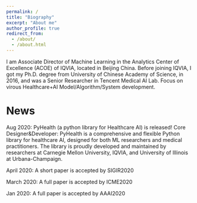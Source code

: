 ```yaml
---
permalink: /
title: "Biography"
excerpt: "About me"
author_profile: true
redirect_from: 
  - /about/
  - /about.html
---
```


I am Associate Director of Machine Learning in the Analytics Center of Excellence (ACOE) of IQVIA, located in Beijing China. Before joining IQVIA, I got my Ph.D. degree from University of Chinese Academy of Science, in 2016, and was a Senior Researcher in Tencent Medical AI Lab. Focus on virous Healthcare+AI Model/Algorithm/System development.

News
======
  Aug 2020: PyHealth (a python library for Healthcare AI) is released!
	Core Designer&Developer: PyHealth is a comprehensive and flexible Python library for healthcare AI, designed for both ML researchers and medical practitioners. The library is proudly developed and maintained by researchers at Carnegie Mellon University, IQVIA, and University of Illinois at Urbana-Champaign. 

April 2020: A short paper is accepted by SIGIR2020
	
March 2020: A full paper is accepted by ICME2020

  Jan 2020: A full paper is accepted by AAAI2020
	

